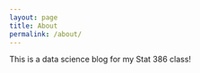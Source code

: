 ```yaml
---
layout: page
title: About
permalink: /about/
---
```


This is a data science blog for my Stat 386 class!

